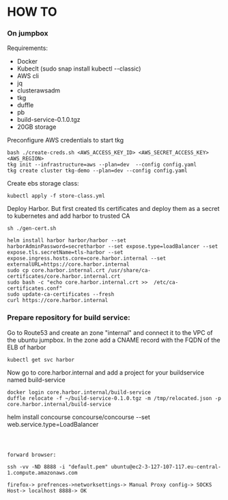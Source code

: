 # HOW TO

### On jumpbox

Requirements:
- Docker
- Kubeclt (sudo snap install kubectl --classic)
- AWS cli
- jq 
- clusterawsadm
- tkg
- duffle
- pb
- build-service-0.1.0.tgz
- 20GB storage

Preconfigure AWS credentials to start tkg

```
bash ./create-creds.sh <AWS_ACCESS_KEY_ID> <AWS_SECRET_ACCESS_KEY> <AWS_REGION>
tkg init --infrastructure=aws --plan=dev  --config config.yaml
tkg create cluster tkg-demo --plan=dev --config config.yaml
```



Create ebs storage class:

```
kubectl apply -f store-class.yml
```

Deploy Harbor. But first created tls certificates and deploy them as a secret to kubernetes and add harbor to trusted CA
```
sh ./gen-cert.sh

helm install harbor harbor/harbor --set harborAdminPassword=secretharbor --set expose.type=loadBalancer --set expose.tls.secretName=tls-harbor --set expose.ingress.hosts.core=core.harbor.internal --set externalURL=https://core.harbor.internal
sudo cp core.harbor.internal.crt /usr/share/ca-certificates/core.harbor.internal.crt
sudo bash -c "echo core.harbor.internal.crt >>  /etc/ca-certificates.conf"
sudo update-ca-certificates --fresh
curl https://core.harbor.internal
```


### Prepare repository for build service:

Go to Route53 and create an zone "internal" and connect it to the VPC of the ubuntu jumpbox. In the zone add a CNAME record with the FQDN of the ELB of  harbor

```
kubectl get svc harbor
```

Now go to core.harbor.internal and add a project for your buildservice named build-service

```
docker login core.harbor.internal/build-service
duffle relocate -f ~/build-service-0.1.0.tgz -m /tmp/relocated.json -p core.harbor.internal/build-service
```





helm install concourse concourse/concourse --set web.service.type=LoadBalancer
```



forward browser:

ssh -vv -ND 8888 -i "default.pem" ubuntu@ec2-3-127-107-117.eu-central-1.compute.amazonaws.com

firefox-> prefrences->networksettings-> Manual Proxy config-> SOCKS Host-> localhost 8888-> OK